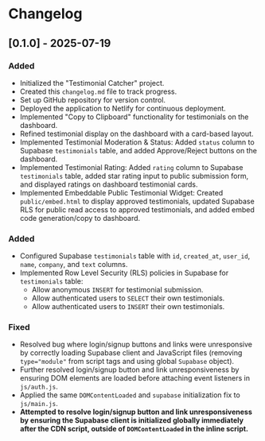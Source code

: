 # Changelog

## [0.1.0] - 2025-07-19

### Added
- Initialized the "Testimonial Catcher" project.
- Created this `changelog.md` file to track progress.
- Set up GitHub repository for version control.
- Deployed the application to Netlify for continuous deployment.
- Implemented "Copy to Clipboard" functionality for testimonials on the dashboard.
- Refined testimonial display on the dashboard with a card-based layout.
- Implemented Testimonial Moderation & Status: Added `status` column to Supabase `testimonials` table, and added Approve/Reject buttons on the dashboard.
- Implemented Testimonial Rating: Added `rating` column to Supabase `testimonials` table, added star rating input to public submission form, and displayed ratings on dashboard testimonial cards.
- Implemented Embeddable Public Testimonial Widget: Created `public/embed.html` to display approved testimonials, updated Supabase RLS for public read access to approved testimonials, and added embed code generation/copy to dashboard.

### Added
- Configured Supabase `testimonials` table with `id`, `created_at`, `user_id`, `name`, `company`, and `text` columns.
- Implemented Row Level Security (RLS) policies in Supabase for `testimonials` table:
  - Allow anonymous `INSERT` for testimonial submission.
  - Allow authenticated users to `SELECT` their own testimonials.
  - Allow authenticated users to `INSERT` their own testimonials.

### Fixed
- Resolved bug where login/signup buttons and links were unresponsive by correctly loading Supabase client and JavaScript files (removing `type="module"` from script tags and using global `Supabase` object).
- Further resolved login/signup button and link unresponsiveness by ensuring DOM elements are loaded before attaching event listeners in `js/auth.js`.
- Applied the same `DOMContentLoaded` and `supabase` initialization fix to `js/main.js`.
- **Attempted to resolve login/signup button and link unresponsiveness by ensuring the Supabase client is initialized globally immediately after the CDN script, outside of `DOMContentLoaded` in the inline script.**
